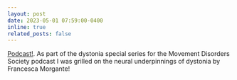 ```yaml
---
layout: post
date: 2023-05-01 07:59:00-0400
inline: true
related_posts: false
---
```


[Podcast!](https://www.movementdisorders.org/Podcasts/Unraveling-the-neural-routes-of-dystonia.htm). As part of the dystonia special series for the Movement Disorders Society podcast I was grilled on the neural underpinnings of dystonia by Francesca Morgante!     